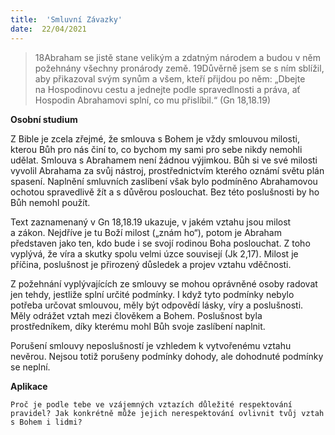 ```yaml
---
title:  'Smluvní Závazky'
date:  22/04/2021
---
```


> <p></p>
> 18Abraham se jistě stane velikým a zdatným národem a budou v něm požehnány všechny pronárody země. 19Důvěrně jsem se s ním sblížil, aby přikazoval svým synům a všem, kteří přijdou po něm: „Dbejte na Hospodinovu cestu a jednejte podle spravedlnosti a práva, ať Hospodin Abrahamovi splní, co mu přislíbil.“ (Gn 18,18.19)

**Osobní studium**

Z Bible je zcela zřejmé, že smlouva s Bohem je vždy smlouvou milosti, kterou Bůh pro nás činí to, co bychom my sami pro sebe nikdy nemohli udělat. Smlouva s Abrahamem není žádnou výjimkou. Bůh si ve své milosti vyvolil Abrahama za svůj nástroj, prostřednictvím kterého oznámí světu plán spasení. Naplnění smluvních zaslíbení však bylo podmíněno Abrahamovou ochotou spravedlivě žít a s důvěrou poslouchat. Bez této poslušnosti by ho Bůh nemohl použít.

Text zaznamenaný v Gn 18,18.19 ukazuje, v jakém vztahu jsou milost a zákon. Nejdříve je tu Boží milost („znám ho“), potom je Abraham představen jako ten, kdo bude i se svojí rodinou Boha poslouchat. Z toho vyplývá, že víra a skutky spolu velmi úzce souvisejí (Jk 2,17). Milost je příčina, poslušnost je přirozený důsledek a projev vztahu vděčnosti.

Z požehnání vyplývajících ze smlouvy se mohou oprávněné osoby radovat jen tehdy, jestliže splní určité podmínky. I když tyto podmínky nebylo potřeba určovat smlouvou, měly být odpovědí lásky, víry a poslušnosti. Měly odrážet vztah mezi člověkem a Bohem. Poslušnost byla prostředníkem, díky kterému mohl Bůh svoje zaslíbení naplnit.

Porušení smlouvy neposlušností je vzhledem k vytvořenému vztahu nevěrou. Nejsou totiž porušeny podmínky dohody, ale dohodnuté podmínky se neplní.

**Aplikace**

`Proč je podle tebe ve vzájemných vztazích důležité respektování pravidel? Jak konkrétně může jejich nerespektování ovlivnit tvůj vztah s Bohem i lidmi?`
